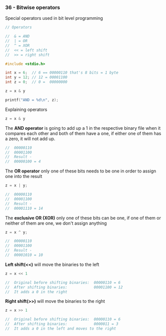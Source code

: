 ### 36 - Bitwise operators

Special operators used in bit level programming

```c
// Operators

//	& = AND
//	| = OR
//	^ = XOR
//	<< = left shift
//	>> = right shift
```

```c
#include <stdio.h>

int x = 6; 	// 6 == 00000110 that's 8 bits = 1 byte
int y = 12;	// 12 = 00001100
int z = 0;	// 0 =	00000000

z = x & y

printf("AND = %d\n", z);
```

Explaining operators

```c
z = x & y
```

The **AND operator** is going to add up a 1 in the respective binary file when it compares each other and both of them have a one, if either one of them has a zero, it will not add up.

```c
// 	00000110
//	00001100
//	Result -
//	00000100 = 4
```

The **OR operator** only one of these bits needs to be one in order to assign one into the result

```c
z = x | y;

//	00000110
//	00001100
//	Result -
//	00001110 = 14
```

The **exclusive OR (XOR)** only one of these bits can be one, if one of them or neither of them are one, we don't assign anything


```c
z = x ^ y;

//	00000110
//	00001100
//	Result -
//	00001010 = 10
```

**Left shift(<<)** will move the binaries to the left

```c
z = x << 1

//	Original before shifting binaries: 	00000110 = 6
//	After shifting binaries:			00001100 = 12
// 	It adds a 0 in the right
```

**Right shift(>>)** will move the binaries to the right

```c
z = x >> 1

//	Original before shifting binaries: 	00000110 = 6
//	After shifting binaries:			0000011 = 3
// 	It adds a 0 in the left and moves to the right
```